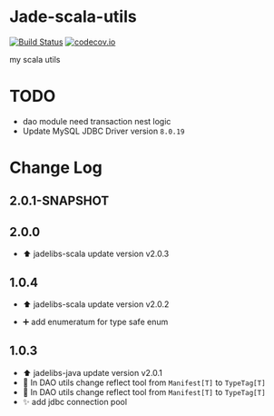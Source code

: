 Jade-scala-utils
================
[![Build Status](https://travis-ci.org/Jade-Shan/Jade-Scala-Utils.svg?branch=master)](https://travis-ci.org/Jade-Shan/Jade-Scala-Utils)
[![codecov.io](https://codecov.io/github/Jade-Shan/Jade-scala-utils/coverage.svg?branch=master)](https://codecov.io/github/Jade-Shan/Jade-scala-utils?branch=master)

my scala utils

TODO
================

* dao module need transaction nest logic
* Update MySQL JDBC Driver version `8.0.19`

Change Log
================

2.0.1-SNAPSHOT
----------------


2.0.0
----------------

* :arrow_up: jadelibs-scala update version v2.0.3


1.0.4
----------------

* :arrow_up: jadelibs-scala update version v2.0.2

* :heavy_plus_sign: add enumeratum for type safe enum


1.0.3
----------------

* :arrow_up: jadelibs-java update version v2.0.1
* :bug: In DAO utils change reflect tool from `Manifest[T]` to `TypeTag[T]`
* :bug: In DAO utils change reflect tool from `Manifest[T]` to `TypeTag[T]`
* :sparkles: add jdbc connection pool
